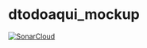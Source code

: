 dtodoaqui_mockup
======================

[![SonarCloud](https://sonarcloud.io/images/project_badges/sonarcloud-black.svg)](https://sonarcloud.io/dashboard?id=dtodoaqui_mockup)